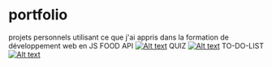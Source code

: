 # portfolio
  projets personnels utilisant ce que j'ai appris dans la formation de développement web en JS
FOOD API
[![Alt text](https://img.youtube.com/vi/XwWkx8JDzjY/0.jpg)](https://www.youtube.com/watch?v=XwWkx8JDzjY)
QUIZ
[![Alt text](https://img.youtube.com/vi/vGjOw6RtAUU/0.jpg)](https://www.youtube.com/watch?v=vGjOw6RtAUU)
TO-DO-LIST
[![Alt text](https://img.youtube.com/vi/ySavXCm4P38/0.jpg)](https://www.youtube.com/watch?v=ySavXCm4P38)
